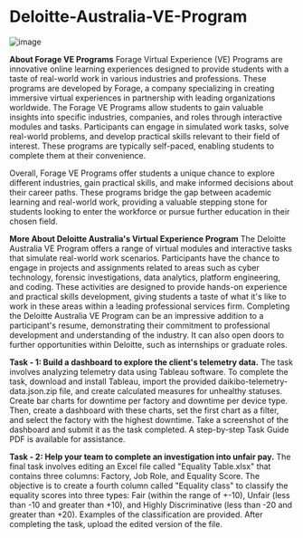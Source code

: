 # Deloitte-Australia-VE-Program
![image](https://github.com/user-attachments/assets/2193548a-cec6-4c24-88d0-050cb9d8250a)

**About Forage VE Programs**
Forage Virtual Experience (VE) Programs are innovative online learning experiences designed to provide students with a taste of real-world work in various industries and professions. These programs are developed by Forage, a company specializing in creating immersive virtual experiences in partnership with leading organizations worldwide. The Forage VE Programs allow students to gain valuable insights into specific industries, companies, and roles through interactive modules and tasks. Participants can engage in simulated work tasks, solve real-world problems, and develop practical skills relevant to their field of interest. These programs are typically self-paced, enabling students to complete them at their convenience.

Overall, Forage VE Programs offer students a unique chance to explore different industries, gain practical skills, and make informed decisions about their career paths. These programs bridge the gap between academic learning and real-world work, providing a valuable stepping stone for students looking to enter the workforce or pursue further education in their chosen field.

**More About Deloitte Australia's Virtual Experience Program**
The Deloitte Australia VE Program offers a range of virtual modules and interactive tasks that simulate real-world work scenarios. Participants have the chance to engage in projects and assignments related to areas such as cyber technology, forensic investigations, data analytics, platform engineering, and coding. These activities are designed to provide hands-on experience and practical skills development, giving students a taste of what it's like to work in these areas within a leading professional services firm. Completing the Deloitte Australia VE Program can be an impressive addition to a participant's resume, demonstrating their commitment to professional development and understanding of the industry. It can also open doors to further opportunities within Deloitte, such as internships or graduate roles.

**Task - 1: Build a dashboard to explore the client's telemetry data.**
The task involves analyzing telemetry data using Tableau software. To complete the task, download and install Tableau, import the provided daikibo-telemetry-data.json.zip file, and create calculated measures for unhealthy statuses. Create bar charts for downtime per factory and downtime per device type. Then, create a dashboard with these charts, set the first chart as a filter, and select the factory with the highest downtime. Take a screenshot of the dashboard and submit it as the task completed. A step-by-step Task Guide PDF is available for assistance.

**Task - 2: Help your team to complete an investigation into unfair pay.**
The final task involves editing an Excel file called "Equality Table.xlsx" that contains three columns: Factory, Job Role, and Equality Score. The objective is to create a fourth column called "Equality class" to classify the equality scores into three types: Fair (within the range of +-10), Unfair (less than -10 and greater than +10), and Highly Discriminative (less than -20 and greater than +20). Examples of the classification are provided. After completing the task, upload the edited version of the file.
